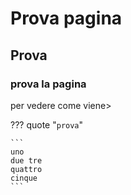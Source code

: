 # Prova pagina

## Prova

### prova la pagina

per vedere come viene>

??? quote "`prova`"

    ``` 
    uno
    due tre 
    quattro
    cinque
    ```
